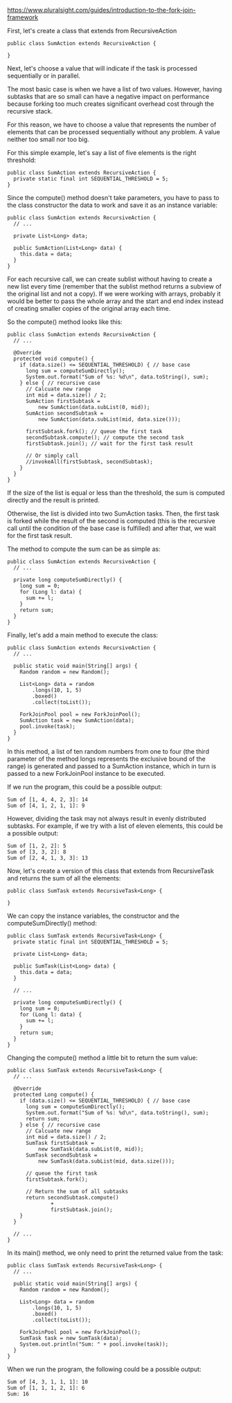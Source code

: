 https://www.pluralsight.com/guides/introduction-to-the-fork-join-framework

First, let's create a class that extends from RecursiveAction

```
public class SumAction extends RecursiveAction {

}
```

Next, let's choose a value that will indicate if the task is processed sequentially or in parallel.

The most basic case is when we have a list of two values. However, having subtasks that are so small can have a negative impact on performance because forking too much creates significant overhead cost through the recursive stack.

For this reason, we have to choose a value that represents the number of elements that can be processed sequentially without any problem. A value neither too small nor too big.

For this simple example, let's say a list of five elements is the right threshold:

```$xslt
public class SumAction extends RecursiveAction {
  private static final int SEQUENTIAL_THRESHOLD = 5;
}
```

Since the compute() method doesn't take parameters, you have to pass to the class constructor the data to work and save it as an instance variable:

```$xslt
public class SumAction extends RecursiveAction {
  // ...

  private List<Long> data;

  public SumAction(List<Long> data) {
    this.data = data;
  }
}
```

For each recursive call, we can create sublist without having to create a new list every time (remember that the sublist method returns a subview of the original list and not a copy). If we were working with arrays, probably it would be better to pass the whole array and the start and end index instead of creating smaller copies of the original array each time.

So the compute() method looks like this:

```$xslt
public class SumAction extends RecursiveAction {
  // ...

  @Override
  protected void compute() {
    if (data.size() <= SEQUENTIAL_THRESHOLD) { // base case
      long sum = computeSumDirectly();
      System.out.format("Sum of %s: %d\n", data.toString(), sum);
    } else { // recursive case
      // Calcuate new range
      int mid = data.size() / 2;
      SumAction firstSubtask =
          new SumAction(data.subList(0, mid));
      SumAction secondSubtask =
          new SumAction(data.subList(mid, data.size()));

      firstSubtask.fork(); // queue the first task
      secondSubtask.compute(); // compute the second task
      firstSubtask.join(); // wait for the first task result

      // Or simply call
      //invokeAll(firstSubtask, secondSubtask);
    }
  }
}
```

If the size of the list is equal or less than the threshold, the sum is computed directly and the result is printed.

Otherwise, the list is divided into two SumAction tasks. Then, the first task is forked while the result of the second is computed (this is the recursive call until the condition of the base case is fulfilled) and after that, we wait for the first task result.

The method to compute the sum can be as simple as:

```$xslt
public class SumAction extends RecursiveAction {
  // ...

  private long computeSumDirectly() {
    long sum = 0;
    for (Long l: data) {
      sum += l;
    }
    return sum;
  }
}
```

Finally, let's add a main method to execute the class:

```$xslt
public class SumAction extends RecursiveAction {
  // ...

  public static void main(String[] args) {
    Random random = new Random();

    List<Long> data = random
        .longs(10, 1, 5)
        .boxed()
        .collect(toList());

    ForkJoinPool pool = new ForkJoinPool();
    SumAction task = new SumAction(data);
    pool.invoke(task);
  }
}
```

In this method, a list of ten random numbers from one to four (the third parameter of the method longs represents the exclusive bound of the range) is generated and passed to a SumAction instance, which in turn is passed to a new ForkJoinPool instance to be executed.

If we run the program, this could be a possible output:

```$xslt
Sum of [1, 4, 4, 2, 3]: 14
Sum of [4, 1, 2, 1, 1]: 9
```

However, dividing the task may not always result in evenly distributed subtasks. For example, if we try with a list of eleven elements, this could be a possible output:

```$xslt
Sum of [1, 2, 2]: 5
Sum of [3, 3, 2]: 8
Sum of [2, 4, 1, 3, 3]: 13
```

Now, let's create a version of this class that extends from RecursiveTask and returns the sum of all the elements:

```$xslt
public class SumTask extends RecursiveTask<Long> {

}
```

We can copy the instance variables, the constructor and the computeSumDirectly() method:

```$xslt
public class SumTask extends RecursiveTask<Long> {
  private static final int SEQUENTIAL_THRESHOLD = 5;

  private List<Long> data;

  public SumTask(List<Long> data) {
    this.data = data;
  }

  // ...

  private long computeSumDirectly() {
    long sum = 0;
    for (Long l: data) {
      sum += l;
    }
    return sum;
  }
}
```

Changing the compute() method a little bit to return the sum value:

```$xslt
public class SumTask extends RecursiveTask<Long> {
  // ...

  @Override
  protected Long compute() {
    if (data.size() <= SEQUENTIAL_THRESHOLD) { // base case
      long sum = computeSumDirectly();
      System.out.format("Sum of %s: %d\n", data.toString(), sum);
      return sum;
    } else { // recursive case
      // Calcuate new range
      int mid = data.size() / 2;
      SumTask firstSubtask =
          new SumTask(data.subList(0, mid));
      SumTask secondSubtask =
          new SumTask(data.subList(mid, data.size()));

      // queue the first task
      firstSubtask.fork();

      // Return the sum of all subtasks
      return secondSubtask.compute()
              +
              firstSubtask.join();
    }
  }

  // ...
}
```

In its main() method, we only need to print the returned value from the task:

```$xslt
public class SumTask extends RecursiveTask<Long> {
  // ...

  public static void main(String[] args) {
    Random random = new Random();

    List<Long> data = random
        .longs(10, 1, 5)
        .boxed()
        .collect(toList());

    ForkJoinPool pool = new ForkJoinPool();
    SumTask task = new SumTask(data);
    System.out.println("Sum: " + pool.invoke(task));
  }
}
```

When we run the program, the following could be a possible output:

```$xslt
Sum of [4, 3, 1, 1, 1]: 10
Sum of [1, 1, 1, 2, 1]: 6
Sum: 16
```
